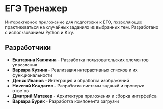 # ЕГЭ Тренажер

Интерактивное приложение для подготовки к ЕГЭ, позволяющее практиковаться на случайных заданиях из выбранных тем. Разработано с использованием Python и Kivy.

## Разработчики

- **Екатерина Калягина** - Разработка пользовательских элементов управления
- **Варвара Кузина** - Реализация интерактивных списков и их функциональности
- **Денис Иванов** - Интеграция и обработка изображений
- **Николай Кондаков** - Разработка системы заданий и проверки ответов
- **Дмитрий Матвеев** - Архитектура приложения и сборка интерфейса
- **Варвара Буряк** - Разработка компонента загрузки

